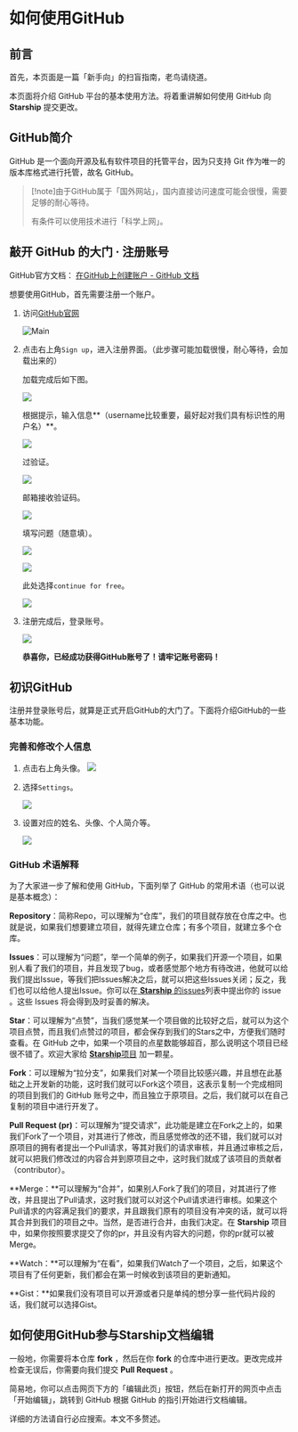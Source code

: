 # 如何使用GitHub

## 前言

首先，本页面是一篇「新手向」的扫盲指南，老鸟请绕道。

本页面将介绍 GitHub 平台的基本使用方法。将着重讲解如何使用 GitHub 向 **Starship** 提交更改。

## GitHub简介

GitHub 是一个面向开源及私有软件项目的托管平台，因为只支持 Git 作为唯一的版本库格式进行托管，故名 GitHub。

> [!note]由于GitHub属于「国外网站」，国内直接访问速度可能会很慢，需要足够的耐心等待。
>
> 有条件可以使用技术进行「科学上网」。

## 敲开 GitHub 的大门 · 注册账号

GitHub官方文档： [在GitHub上创建账户 - GitHub 文档](https://docs.github.com/zh/get-started/start-your-journey/creating-an-account-on-github)



想要使用GitHub，首先需要注册一个账户。

1. 访问[GitHub官网](https://github.com)

   ![Main](https://pic.imgdb.cn/item/664853ffd9c307b7e974bc52.png)

2. 点击右上角`Sign up`，进入注册界面。（此步骤可能加载很慢，耐心等待，会加载出来的）

   加载完成后如下图。

   ![](https://pic.imgdb.cn/item/66486201d9c307b7e98628cf.png)

   根据提示，输入信息**（username比较重要，最好起对我们具有标识性的用户名）**。

   ![](https://pic.imgdb.cn/item/66486201d9c307b7e98629a8.png)

   过验证。

   ![](https://pic.imgdb.cn/item/66486202d9c307b7e98629f9.png)

   邮箱接收验证码。

   ![](https://pic.imgdb.cn/item/66486202d9c307b7e9862a60.png)

   填写问题（随意填）。

   ![](https://pic.imgdb.cn/item/66489c76d9c307b7e9cccbe3.png)

   ![](https://pic.imgdb.cn/item/66489c77d9c307b7e9ccccd6.png)

   此处选择`continue for free`。

   ![](https://pic.imgdb.cn/item/66489c78d9c307b7e9cccecc.png)

   

3. 注册完成后，登录账号。

   ![](https://pic.imgdb.cn/item/66486200d9c307b7e9862864.png)

   **恭喜你，已经成功获得GitHub账号了！请牢记账号密码！**

## 初识GitHub

注册并登录账号后，就算是正式开启GitHub的大门了。下面将介绍GitHub的一些基本功能。

### 完善和修改个人信息

1. 点击右上角头像。
   ![](https://pic.imgdb.cn/item/66489c26d9c307b7e9cc7d02.png)

2. 选择`Settings`。

   ![](https://pic.imgdb.cn/item/6648a634d9c307b7e9d7ff49.png)

3. 设置对应的姓名、头像、个人简介等。

   ![](https://pic.imgdb.cn/item/6648a632d9c307b7e9d7fc9e.png)

### GitHub 术语解释

为了大家进一步了解和使用 GitHub，下面列举了 GitHub 的常用术语（也可以说是基本概念）：

**Repository**：简称Repo，可以理解为“仓库”，我们的项目就存放在仓库之中。也就是说，如果我们想要建立项目，就得先建立仓库；有多个项目，就建立多个仓库。

**Issues**：可以理解为“问题”，举一个简单的例子，如果我们开源一个项目，如果别人看了我们的项目，并且发现了bug，或者感觉那个地方有待改进，他就可以给我们提出Issue，等我们把Issues解决之后，就可以把这些Issues关闭；反之，我们也可以给他人提出Issue。你可以在[ **Starship** 的issues](https://github.com/HowCam/howcam.github.io/issues)列表中提出你的 issue 。这些 Issues 将会得到及时妥善的解决。

**Star**：可以理解为“点赞”，当我们感觉某一个项目做的比较好之后，就可以为这个项目点赞，而且我们点赞过的项目，都会保存到我们的Stars之中，方便我们随时查看。在 GitHub 之中，如果一个项目的点星数能够超百，那么说明这个项目已经很不错了。欢迎大家给 [**Starship**项目](https://github.com/HowCam/howcam.github.io/) 加一颗星。

**Fork**：可以理解为“拉分支”，如果我们对某一个项目比较感兴趣，并且想在此基础之上开发新的功能，这时我们就可以Fork这个项目，这表示复制一个完成相同的项目到我们的 GitHub 账号之中，而且独立于原项目。之后，我们就可以在自己复制的项目中进行开发了。

**Pull Request (pr)**：可以理解为“提交请求”，此功能是建立在Fork之上的，如果我们Fork了一个项目，对其进行了修改，而且感觉修改的还不错，我们就可以对原项目的拥有者提出一个Pull请求，等其对我们的请求审核，并且通过审核之后，就可以把我们修改过的内容合并到原项目之中，这时我们就成了该项目的贡献者（contributor）。

**Merge：**可以理解为“合并”，如果别人Fork了我们的项目，对其进行了修改，并且提出了Pull请求，这时我们就可以对这个Pull请求进行审核。如果这个Pull请求的内容满足我们的要求，并且跟我们原有的项目没有冲突的话，就可以将其合并到我们的项目之中。当然，是否进行合并，由我们决定。在 **Starship** 项目中，如果你按照要求提交了你的pr，并且没有内容大的问题，你的pr就可以被Merge。

**Watch：**可以理解为“在看”，如果我们Watch了一个项目，之后，如果这个项目有了任何更新，我们都会在第一时候收到该项目的更新通知。

**Gist：**如果我们没有项目可以开源或者只是单纯的想分享一些代码片段的话，我们就可以选择Gist。

## 如何使用GitHub参与Starship文档编辑

一般地，你需要将本仓库 **fork** ，然后在你 **fork** 的仓库中进行更改。更改完成并检查无误后，你需要向我们提交 **Pull Request** 。

简易地，你可以点击网页下方的「编辑此页」按钮，然后在新打开的网页中点击「开始编辑」，跳转到 GitHub 根据 GitHub 的指引开始进行文档编辑。

详细的方法请自行必应搜索。本文不多赘述。
